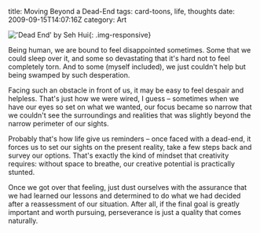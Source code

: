 title: Moving Beyond a Dead-End
tags: card-toons, life, thoughts
date: 2009-09-15T14:07:16Z
category: Art

!['Dead End' by Seh Hui]({static}/images/2009/09/DeadEnd-small.jpg){: .img-responsive}

Being human, we are bound to feel disappointed sometimes. Some that we could sleep over it, and some so devastating that it's hard not to feel completely torn. And to some (myself included), we just couldn't help but being swamped by such desperation.

Facing such an obstacle in front of us, it may be easy to feel despair and helpless. That's just how we were wired, I guess – sometimes when we have our eyes so set on what we wanted, our focus became so narrow that we couldn't see the surroundings and realities that was slightly beyond the narrow perimeter of our sights.

Probably that's how life give us reminders – once faced with a dead-end, it forces us to set our sights on the present reality, take a few steps back and survey our options. That's exactly the kind of mindset that creativity requires: without space to breathe, our creative potential is practically stunted.

Once we got over that feeling, just dust ourselves with the assurance that we had learned our lessons and determined to do what we had decided after a reassessment of our situation. After all, if the final goal is greatly important and worth pursuing, perseverance is just a quality that comes naturally.
